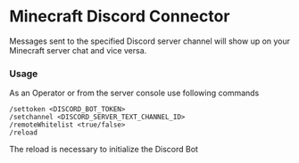 # Minecraft Discord Connector
Messages sent to the specified Discord server channel will show up on your Minecraft server chat and vice versa.

### Usage
As an Operator or from the server console use following commands
```
/settoken <DISCORD_BOT_TOKEN>
/setchannel <DISCORD_SERVER_TEXT_CHANNEL_ID>
/remoteWhitelist <true/false>
/reload
```
The reload is necessary to initialize the Discord Bot
